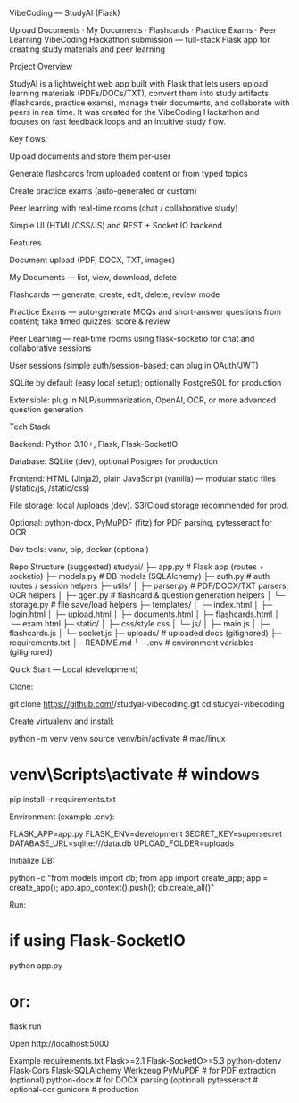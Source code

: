 VibeCoding — StudyAI (Flask)

Upload Documents · My Documents · Flashcards · Practice Exams · Peer Learning
VibeCoding Hackathon submission — full-stack Flask app for creating study materials and peer learning

Project Overview

StudyAI is a lightweight web app built with Flask that lets users upload learning materials (PDFs/DOCs/TXT), convert them into study artifacts (flashcards, practice exams), manage their documents, and collaborate with peers in real time. It was created for the VibeCoding Hackathon and focuses on fast feedback loops and an intuitive study flow.

Key flows:

Upload documents and store them per-user

Generate flashcards from uploaded content or from typed topics

Create practice exams (auto-generated or custom)

Peer learning with real-time rooms (chat / collaborative study)

Simple UI (HTML/CSS/JS) and REST + Socket.IO backend

Features

Document upload (PDF, DOCX, TXT, images)

My Documents — list, view, download, delete

Flashcards — generate, create, edit, delete, review mode

Practice Exams — auto-generate MCQs and short-answer questions from content; take timed quizzes; score & review

Peer Learning — real-time rooms using flask-socketio for chat and collaborative sessions

User sessions (simple auth/session-based; can plug in OAuth/JWT)

SQLite by default (easy local setup); optionally PostgreSQL for production

Extensible: plug in NLP/summarization, OpenAI, OCR, or more advanced question generation

Tech Stack

Backend: Python 3.10+, Flask, Flask-SocketIO

Database: SQLite (dev), optional Postgres for production

Frontend: HTML (Jinja2), plain JavaScript (vanilla) — modular static files (/static/js, /static/css)

File storage: local /uploads (dev). S3/Cloud storage recommended for prod.

Optional: python-docx, PyMuPDF (fitz) for PDF parsing, pytesseract for OCR

Dev tools: venv, pip, docker (optional)

Repo Structure (suggested)
studyai/
├─ app.py                    # Flask app (routes + socketio)
├─ models.py                 # DB models (SQLAlchemy)
├─ auth.py                   # auth routes / session helpers
├─ utils/
│  ├─ parser.py              # PDF/DOCX/TXT parsers, OCR helpers
│  ├─ qgen.py                # flashcard & question generation helpers
│  └─ storage.py             # file save/load helpers
├─ templates/
│  ├─ index.html
│  ├─ login.html
│  ├─ upload.html
│  ├─ documents.html
│  ├─ flashcards.html
│  └─ exam.html
├─ static/
│  ├─ css/style.css
│  └─ js/
│     ├─ main.js
│     ├─ flashcards.js
│     └─ socket.js
├─ uploads/                  # uploaded docs (gitignored)
├─ requirements.txt
├─ README.md
└─ .env                      # environment variables (gitignored)

Quick Start — Local (development)

Clone:

git clone https://github.com/<your-username>/studyai-vibecoding.git
cd studyai-vibecoding


Create virtualenv and install:

python -m venv venv
source venv/bin/activate        # mac/linux
# venv\Scripts\activate        # windows
pip install -r requirements.txt


Environment (example .env):

FLASK_APP=app.py
FLASK_ENV=development
SECRET_KEY=supersecret
DATABASE_URL=sqlite:///data.db
UPLOAD_FOLDER=uploads


Initialize DB:

python -c "from models import db; from app import create_app; app = create_app(); app.app_context().push(); db.create_all()"


Run:

# if using Flask-SocketIO
python app.py
# or:
flask run


Open http://localhost:5000

Example requirements.txt
Flask>=2.1
Flask-SocketIO>=5.3
python-dotenv
Flask-Cors
Flask-SQLAlchemy
Werkzeug
PyMuPDF      # for PDF extraction (optional)
python-docx  # for DOCX parsing (optional)
pytesseract  # optional-ocr
gunicorn     # production
